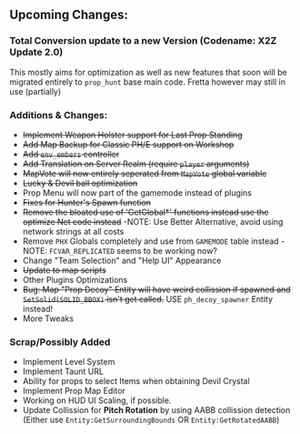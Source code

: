 ## Upcoming Changes:

### Total Conversion update to a new Version (Codename: X2Z Update 2.0)
This mostly aims for optimization as well as new features that soon will be migrated entirely to `prop_hunt` base main code. Fretta however may still in use (partially)

### Additions & Changes:
- ~~Implement Weapon Holster support for Last Prop Standing~~
- ~~Add Map Backup for Classic PH/E support on Workshop~~
- ~~Add `env_embers` controller~~
- ~~Add Translation on Server Realm (require `player` arguments)~~
- ~~MapVote will now entirely seperated from `MapVote` global variable~~
- ~~Lucky & Devil ball optimization~~
- Prop Menu will now part of the gamemode instead of plugins
- ~~Fixes for Hunter's Spawn function~~
- ~~Remove the bloated use of 'GetGlobal*' functions instead use the optimize Net code instead~~ -NOTE: Use Better Alternative, avoid using network strings at all costs
- Remove `PHX` Globals completely and use from `GAMEMODE` table instead -NOTE: `FCVAR_REPLICATED` seems to be working now?
- Change "Team Selection" and "Help UI" Appearance
- ~~Update to map scripts~~
- Other Plugins Optimizations
- ~~Bug: Map "Prop Decoy" Entity will have weird collission if spawned and `SetSolid(SOLID_BBOX)` isn't get called.~~ USE `ph_decoy_spawner` Entity instead!
- More Tweaks

### Scrap/Possibly Added
- Implement Level System
- Implement Taunt URL
- Ability for props to select Items when obtaining Devil Crystal
- Implement Prop Map Editor
- Working on HUD UI Scaling, if possible.
- Update Collission for **Pitch Rotation** by using AABB collission detection (Either use `Entity:GetSurroundingBounds` OR `Entity:GetRotatedAABB`)
